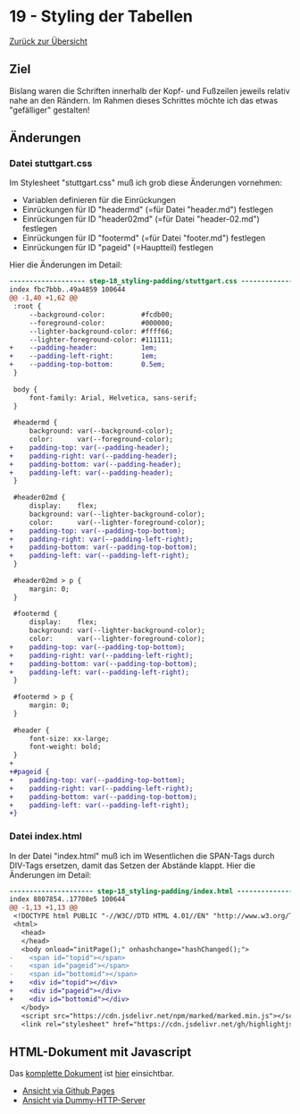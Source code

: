 19 - Styling der Tabellen
=========================

[Zurück zur Übersicht][MAIN]

Ziel
----

Bislang waren die Schriften innerhalb der Kopf- und Fußzeilen
jeweils relativ nahe an den Rändern. Im Rahmen dieses Schrittes
möchte ich das etwas "gefälliger" gestalten!

Änderungen
----------

### Datei stuttgart.css

Im Stylesheet "stuttgart.css" muß ich grob diese Änderungen vornehmen:

- Variablen definieren für die Einrückungen
- Einrückungen für ID "headermd" (=für Datei "header.md") festlegen
- Einrückungen für ID "header02md" (=für Datei "header-02.md") festlegen
- Einrückungen für ID "footermd" (=für Datei "footer.md") festlegen
- Einrückungen für ID "pageid" (=Hauptteil) festlegen

Hier die Änderungen im Detail:

```diff
------------------- step-18_styling-padding/stuttgart.css --------------------
index fbc7bbb..49a4859 100644
@@ -1,40 +1,62 @@
 :root {
     --background-color:         #fcdb00;
     --foreground-color:         #000000;
     --lighter-background-color: #ffff66;
     --lighter-foreground-color: #111111;
+    --padding-header:           1em;
+    --padding-left-right:       1em;
+    --padding-top-bottom:       0.5em;
 }
 
 body {
     font-family: Arial, Helvetica, sans-serif;
 }
 
 #headermd {
     background: var(--background-color);
     color:      var(--foreground-color);
+    padding-top: var(--padding-header);
+    padding-right: var(--padding-header);
+    padding-bottom: var(--padding-header);
+    padding-left: var(--padding-header);
 }
 
 #header02md {
     display:    flex;
     background: var(--lighter-background-color);
     color:      var(--lighter-foreground-color);
+    padding-top: var(--padding-top-bottom);
+    padding-right: var(--padding-left-right);
+    padding-bottom: var(--padding-top-bottom);
+    padding-left: var(--padding-left-right);
 }
 
 #header02md > p {
     margin: 0;
 }
 
 #footermd {
     display:    flex;
     background: var(--lighter-background-color);
     color:      var(--lighter-foreground-color);
+    padding-top: var(--padding-top-bottom);
+    padding-right: var(--padding-left-right);
+    padding-bottom: var(--padding-top-bottom);
+    padding-left: var(--padding-left-right);
 }
 
 #footermd > p {
     margin: 0;
 }
 
 #header {
     font-size: xx-large;
     font-weight: bold;
 }
+
+#pageid {
+    padding-top: var(--padding-top-bottom);
+    padding-right: var(--padding-left-right);
+    padding-bottom: var(--padding-top-bottom);
+    padding-left: var(--padding-left-right);
+}
```

### Datei index.html

In der Datei "index.html" muß ich im Wesentlichen die SPAN-Tags durch DIV-Tags ersetzen,
damit das Setzen der Abstände klappt. Hier die Änderungen im Detail:

```diff
--------------------- step-18_styling-padding/index.html ----------------------
index 8807854..17708e5 100644
@@ -1,13 +1,13 @@
 <!DOCTYPE html PUBLIC "-//W3C//DTD HTML 4.01//EN" "http://www.w3.org/TR/html4/strict.dtd">
 <html>
   <head>
   </head>
   <body onload="initPage();" onhashchange="hashChanged();">
-    <span id="topid"></span>
-    <span id="pageid"></span>
-    <span id="bottomid"></span>
+    <div id="topid"></div>
+    <div id="pageid"></div>
+    <div id="bottomid"></div>
   </body>
   <script src="https://cdn.jsdelivr.net/npm/marked/marked.min.js"></script>
   <link rel="stylesheet" href="https://cdn.jsdelivr.net/gh/highlightjs/cdn-release@11.4.0/build/styles/default.min.css">
```

HTML-Dokument mit Javascript
----------------------------

Das [komplette Dokument][INDEXHTML] ist [hier][INDEXHTML] einsichtbar.

- [Ansicht via Github Pages][RESULT]
- [Ansicht via Dummy-HTTP-Server][LOCALHOST]

[MAIN]:      ../README.md
[BASE]:      ../step-17_config-js/index.html
[INDEXHTML]: index.html
[LOCALHOST]: http://localhost:8000
[RESULT]:    https://uli-heller.github.io/static-markdown-publisher/step-18_styling-padding/index.html
